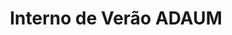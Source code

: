 ---
title: "Interno de Verão ADAUM"
year: 2022
lang: "Portuguese"
tab: "https://debatecompetitivo.herokuapp.com/interno_verao_adaum_2022/"
country: "Portugal"
city: "Braga"
authors: ['Bee Barbosa', 'Marcelo Campos', 'Gonçalo Gaia']
isMajor: False
layout: "tournament"
categories: ["tournaments"]
---